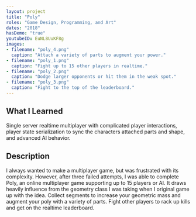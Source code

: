 ```yaml
---
layout: project
title: "Poly"
roles: "Game Design, Programming, and Art"
dates: "2018"
hasDemo: "true"
youtubeID: EuNL8UuKF8g
images:
- filename: "poly_4.png"
  caption: "Attach a variety of parts to augment your power."
- filename: "poly_1.png"
  caption: "Fight up to 15 other players in realtime."
- filename: "poly_2.png"
  caption: "Dodge larger opponents or hit them in the weak spot."
- filename: "poly_3.png"
  caption: "Fight to the top of the leaderboard."
---
```


## What I Learned
Single server realtime multiplayer with complicated player interactions, player state serialization to sync the characters attached parts and shape, and advanced AI behavior.

## Description

I always wanted to make a multiplayer game, but was frustrated with its complexity. However, after three failed attempts, I was able to complete Poly, an online multiplayer game supporting up to 15 players or AI. It draws heavily influence from the geometry class I was taking when I original game up with the idea. Collect segments to increase your geometric mass and augment your poly with a variety of parts. Fight other players to rack up kills and get on the realtime leaderboard.

[comment]: <[Play now](https://playpoly.online)>

